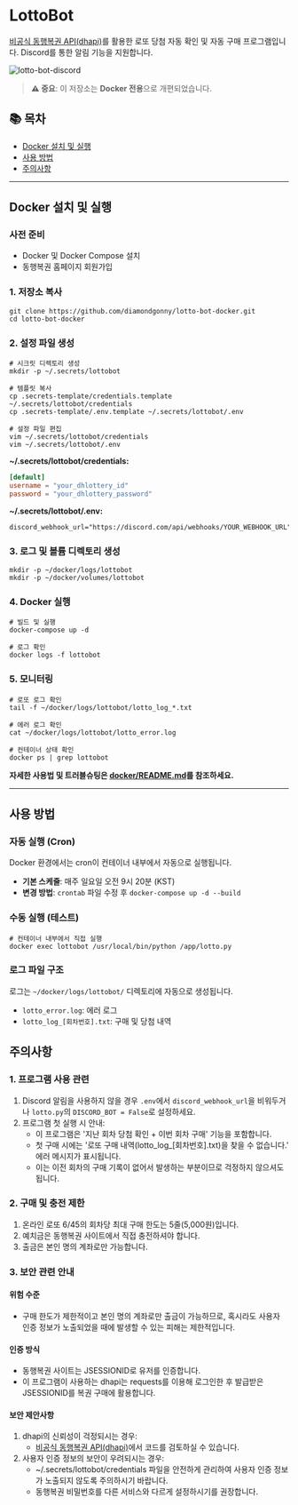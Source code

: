 # LottoBot

[비공식 동행복권 API(dhapi)](https://github.com/roeniss/dhlottery-api)를 활용한 로또 당첨 자동 확인 및 자동 구매 프로그램입니다. Discord를 통한 알림 기능을 지원합니다.

![lotto-bot-discord](https://github.com/user-attachments/assets/4ac7a958-51c8-4d58-9cfc-e5cb6ba56323)

> **⚠️ 중요**: 이 저장소는 **Docker 전용**으로 개편되었습니다.

## 📚 목차
- [Docker 설치 및 실행](#docker-설치-및-실행)
- [사용 방법](#사용-방법)
- [주의사항](#주의사항)

---

## Docker 설치 및 실행

### 사전 준비
- Docker 및 Docker Compose 설치
- 동행복권 홈페이지 회원가입

### 1. 저장소 복사
```shell
git clone https://github.com/diamondgonny/lotto-bot-docker.git
cd lotto-bot-docker
```

### 2. 설정 파일 생성
```shell
# 시크릿 디렉토리 생성
mkdir -p ~/.secrets/lottobot

# 템플릿 복사
cp .secrets-template/credentials.template ~/.secrets/lottobot/credentials
cp .secrets-template/.env.template ~/.secrets/lottobot/.env

# 설정 파일 편집
vim ~/.secrets/lottobot/credentials
vim ~/.secrets/lottobot/.env
```

**~/.secrets/lottobot/credentials:**
```toml
[default]
username = "your_dhlottery_id"
password = "your_dhlottery_password"
```

**~/.secrets/lottobot/.env:**
```env
discord_webhook_url="https://discord.com/api/webhooks/YOUR_WEBHOOK_URL"
```

### 3. 로그 및 볼륨 디렉토리 생성
```shell
mkdir -p ~/docker/logs/lottobot
mkdir -p ~/docker/volumes/lottobot
```

### 4. Docker 실행
```shell
# 빌드 및 실행
docker-compose up -d

# 로그 확인
docker logs -f lottobot
```

### 5. 모니터링
```shell
# 로또 로그 확인
tail -f ~/docker/logs/lottobot/lotto_log_*.txt

# 에러 로그 확인
cat ~/docker/logs/lottobot/lotto_error.log

# 컨테이너 상태 확인
docker ps | grep lottobot
```

**자세한 사용법 및 트러블슈팅은 [docker/README.md](docker/README.md)를 참조하세요.**

---

## 사용 방법

### 자동 실행 (Cron)
Docker 환경에서는 cron이 컨테이너 내부에서 자동으로 실행됩니다.
- **기본 스케줄**: 매주 일요일 오전 9시 20분 (KST)
- **변경 방법**: `crontab` 파일 수정 후 `docker-compose up -d --build`

### 수동 실행 (테스트)
```shell
# 컨테이너 내부에서 직접 실행
docker exec lottobot /usr/local/bin/python /app/lotto.py
```

### 로그 파일 구조
로그는 `~/docker/logs/lottobot/` 디렉토리에 자동으로 생성됩니다.
- `lotto_error.log`: 에러 로그
- `lotto_log_[회차번호].txt`: 구매 및 당첨 내역


## 주의사항

### 1. 프로그램 사용 관련
1. Discord 알림을 사용하지 않을 경우 `.env`에서 `discord_webhook_url`을 비워두거나 `lotto.py`의 `DISCORD_BOT = False`로 설정하세요.
2. 프로그램 첫 실행 시 안내:
    - 이 프로그램은 '지난 회차 당첨 확인 + 이번 회차 구매' 기능을 포함합니다.
    - 첫 구매 시에는 '로또 구매 내역(lotto_log_[회차번호].txt)을 찾을 수 없습니다.' 에러 메시지가 표시됩니다.
    - 이는 이전 회차의 구매 기록이 없어서 발생하는 부분이므로 걱정하지 않으셔도 됩니다.

### 2. 구매 및 충전 제한
1. 온라인 로또 6/45의 회차당 최대 구매 한도는 5줄(5,000원)입니다.
2. 예치금은 동행복권 사이트에서 직접 충전하셔야 합니다.
3. 출금은 본인 명의 계좌로만 가능합니다.

### 3. 보안 관련 안내
#### 위험 수준
- 구매 한도가 제한적이고 본인 명의 계좌로만 출금이 가능하므로, 혹시라도 사용자 인증 정보가 노출되었을 때에 발생할 수 있는 피해는 제한적입니다.
#### 인증 방식
- 동행복권 사이트는 JSESSIONID로 유저를 인증합니다.
- 이 프로그램이 사용하는 dhapi는 requests를 이용해 로그인한 후 발급받은 JSESSIONID를 복권 구매에 활용합니다.
#### 보안 제안사항
1. dhapi의 신뢰성이 걱정되시는 경우:
    - [비공식 동행복권 API(dhapi)](https://github.com/roeniss/dhlottery-api)에서 코드를 검토하실 수 있습니다.
2. 사용자 인증 정보의 보안이 우려되시는 경우:
    - ~/.secrets/lottobot/credentials 파일을 안전하게 관리하여 사용자 인증 정보가 노출되지 않도록 주의하시기 바랍니다.
    - 동행복권 비밀번호를 다른 서비스와 다르게 설정하시기를 권장합니다.
